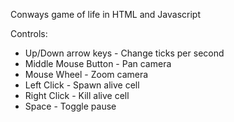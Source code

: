 Conways game of life in HTML and Javascript

Controls:
  - Up/Down arrow keys - Change ticks per second
  - Middle Mouse Button - Pan camera
  - Mouse Wheel - Zoom camera
  - Left Click - Spawn alive cell
  - Right Click - Kill alive cell
  - Space - Toggle pause
